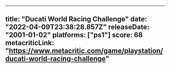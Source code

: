 
---
title: "Ducati World Racing Challenge"
date: "2022-04-09T23:38:28.857Z"
releaseDate: "2001-01-02"
platforms: ["ps1"]
score: 68
metacriticLink: "https://www.metacritic.com/game/playstation/ducati-world-racing-challenge"
---
